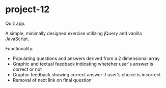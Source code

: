 # project-12
Quiz app.

A simple, minimally designed exercise utilizing jQuery and vanilla JavaScript.

Functionality:<br>
<ul>
<li>Populating questions and answers derived from a 2 dimensional array</li>
<li>Graphic and textual feedback indicating wheteher user's answer is correct or not</li>
<li>Graphic feedback showing correct answer if user's choice is incorrect</li>
<li>Removal of next link on final question</li>
</ul>
